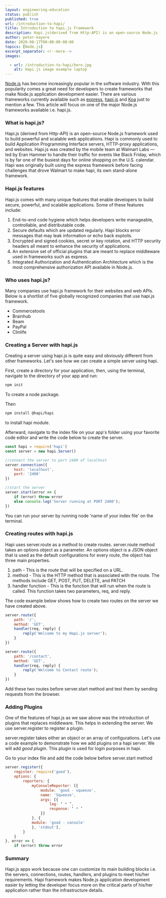 ```yaml
---
layout: engineering-education
status: publish
published: true
url: /introduction-to-hapi/
title: Introduction to hapi.js Framework
description: Hapi.js(derived from Http-API) is an open-source Node.js framework used to build powerful and scalable web applications. We go over what is Hapi.js - what are some of its features.
author: peter-kayere
date: 2020-08-17T00:00:00-08:00
topics: [Node.js]
excerpt_separator: <!--more-->
images:

  - url: /introduction-to-hapi/hero.jpg
    alt: Hapi.js image example laptop
---
```

[Node.js](https://nodejs.org/en/docs/) has become increasingly popular in the software industry. With this popularity comes a great need for developers to create frameworks that make Node.js application development easier. There are various frameworks currently available such as [express](https://expressjs.com), [hapi.js](https://hapi.dev) and [Koa](https://koajs.com) just to mention a few. This article will focus on one of the major Node.js frameworks available i.e. hapi.js.
<!--more-->
### What is hapi.js?
Hapi.js (derived from Http-API) is an open-source Node.js framework used to build powerful and scalable web applications. Hapi is commonly used to build Application Programming Interface servers, HTTP-proxy applications, and websites.
Hapi.js was created by the mobile team at Walmart Labs — led by Eran Hammer to handle their traffic for events like Black Friday, which is by far one of the busiest days for online shopping on the U.S. calendar.
Hapi was originally built using the express framework before facing challenges that drove Walmart to make hapi, its own stand-alone framework.

### Hapi.js features
Hapi.js comes with many unique features that enable developers to build secure, powerful, and scalable applications.
Some of these features include:
1. End-to-end code hygiene which helps developers write manageable, controllable, and distributable code.
2. Secure defaults which are updated regularly. Hapi blocks error messages that may leak information or echo back exploits.
3. Encrypted and signed cookies, secret or key rotation, and HTTP security headers all meant to enhance the security of applications.
4. An extensive set of official plugins that are meant to replace middleware used in frameworks such as express.
5. Integrated Authorization and Authentication Architecture which is the most comprehensive authorization API available in Node.js.

### Who uses hapi.js?
Many companies use hapi.js framework for their websites and web APIs.
Below is a shortlist of five globally recognized companies that use hapi.js framework.
- Commercetools
- Brainhub
- Beam
- PayPal
- Clinlife

### Creating a Server with hapi.js
Creating a server using hapi.js is quite easy and obviously different from other frameworks.
Let's see how we can create a simple server using hapi.

First, create a directory for your application, then, using the terminal, navigate to the directory of your app and run:

```bash
npm init
```
To create a node package.

Then

```bash
npm install @hapi/hapi
```
to install hapi module.

Afterward, navigate to the index file on your app's folder using your favorite code editor and write the code below to create the server.

```js
const hapi = require('hapi')
const server = new hapi.Server()

//connect the server to port 2400 of localhost
server.connection({
    host: 'localhost',
    port: '2400'
})

//start the server
server.start(error => {
    if (error) throw error
    else console.log('Server running at PORT 2400');
})
```
You can run your server by running node 'name of your index file' on the terminal.

### Creating routes with hapi.js
Hapi uses server.route as a method to create routes. server.route method takes an options object as a parameter. An options object is a JSON object that is used as the default configurations for every route, the object has three main properties.
1. path - This is the route that will be specified on a URL.
2. method - This is the HTTP method that is associated with the route. The methods include GET, POST, PUT, DELETE, and PATCH
3. handler function - This is the function that will run when the route is called. This function takes two parameters, req, and reply.

The code example below shows how to create two routes on the server we have created above.

```js
server.route({
    path: '/',
    method: 'GET',
    handler(req, reply) {
        reply('Welcome to my Hapi.js server');
    }
})

server.route({
    path: '/contact',
    method: 'GET',
    handler(req, reply) {
        reply('Welcome to Contact route');
    }
})
```
Add these two routes before server.start method and test them by sending requests from the browser.

### Adding Plugins
One of the features of hapi.js as we saw above was the introduction of plugins that replaces middleware. This helps in extending the server. We use server.register to register a plugin.

server.register takes either an object or an array of configurations. Let's use a code example to demonstrate how we add plugins on a hapi server. We will add *good plugin*. This plugin is used for login purposes in hapi.

Go to your index file and add the code below before server.start method

```js
server.register({
    register: require('good'),
    options: {
        reporters: {
            myConsoleReporter: [{
                module: 'good - squeeze',
                name: 'Squeeze',
                args: [{
                    log: ‘ * ’,
                    response: ‘ * ’
                }]
            }, {
            module: 'good - console'
            }, 'stdout'],
        }
    }
}, error => {
    if (error) throw error
```

### Summary
Hapi.js apps work because one can customize its main building blocks i.e. the servers, connections, routes, handlers, and plugins to meet his/her requirements. Hapi framework makes Node.js application development easier by letting the developer focus more on the critical parts of his/her application rather than the infrastructure details.
